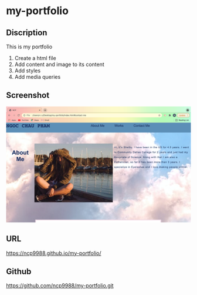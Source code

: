 # my-portfolio

## Discription 
 This is my portfolio
 1. Create a html file
 2. Add content and image to its content
 3. Add styles
 4. Add media queries
## Screenshot 
![Here is screenshot](./assets/images/screenshot.png)
## URL 
https://ncp9988.github.io/my-portfolio/
## Github
https://github.com/ncp9988/my-portfolio.git
